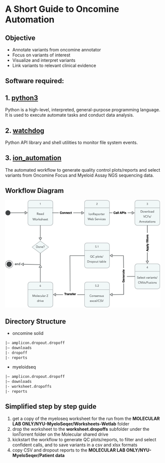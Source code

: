 # A Short Guide to Oncomine Automation
## Objective
* Annotate variants from oncomine annotator
* Focus on variants of interest
* Visualize and interpret variants
* Link variants to relevant clinical evidence

## Software required:
## 1. [python3](https://www.python.org/download/releases/3.0/)
Python is a high-level, interpreted, general-purpose programming language. It is used to execute automate tasks and conduct data analysis.
## 2. [watchdog](https://pypi.org/project/watchdog/)
Python API library and shell utilities to monitor file system events.
## 3.  [ion_automation](https://github.com/khzhu/ion_automation)
The automated workflow to generate quality control plots/reports and select variants from Oncomine Focus and Myeloid Assay NGS sequencing data.

## Workflow Diagram
![This is a flowchart](https://github.com/khzhu/ion_automation/blob/main/docs/oncomine-workflow.png)

## Directory Structure

- oncomine solid
```
|— amplicon.dropout.dropoff 
|— downloads
|- dropoff
|- reports
```

- myeloidseq
```
|— amplicon.dropout.dropoff 
|— downloads
|- worksheet.dropoffs
|- reports
```

## Simplified step by step guide

1. get a copy of the myeloseq worksheet for the run from the **MOLECULAR LAB ONLY/NYU-MyeloSeqer/Worksheets-Wetlab** folder
2. drop the worksheet to the **worksheet.dropoffs** subfolder under the IonTorrent folder on the Molecular shared drive
3. kickstart the workflow to generate QC plots/reports, to filter and select confident calls, and to save variants in a csv and xlsx formats
4. copy CSV and dropout reports to the **MOLECULAR LAB ONLY/NYU-MyeloSeqer/Patient data**
